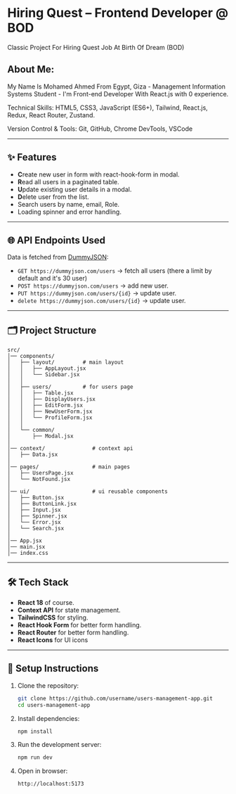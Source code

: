 # Hiring Quest – Frontend Developer @ BOD

Classic Project For Hiring Quest Job At Birth Of Dream (BOD)

## About Me:

My Name Is Mohamed Ahmed From Egypt, Giza - Management Information Systems Student - I'm Front-end Developer With React.js with 0 experience.

Technical Skills: HTML5, CSS3, JavaScript (ES6+), Tailwind, React.js, Redux, React Router, Zustand.

Version Control & Tools: Git, GitHub, Chrome DevTools, VSCode

---

## ✨ Features

- **C**reate new user in form with react-hook-form in modal.
- **R**ead all users in a paginated table.
- **U**pdate existing user details in a modal.
- **D**elete user from the list.
- Search users by name, email, Role.
- Loading spinner and error handling.

---

## 🌐 API Endpoints Used

Data is fetched from [DummyJSON](https://dummyjson.com/):

- `GET https://dummyjson.com/users` → fetch all users (there a limit by default and it's 30 user)
- `POST https://dummyjson.com/users` → add new user.
- `PUT https://dummyjson.com/users/{id}` → update user.
- `delete https://dummyjson.com/users/{id}` → update user.

---

## 🗂️ Project Structure

```
src/
│── components/
│   ├── layout/         # main layout
│   │   ├── AppLayout.jsx
│   │   └── Sidebar.jsx
│   │
│   ├── users/          # for users page
│   │   ├── Table.jsx
│   │   ├── DisplayUsers.jsx
│   │   ├── EditForm.jsx
│   │   ├── NewUserForm.jsx
│   │   └── ProfileForm.jsx
│   │
│   └── common/
│       ├── Modal.jsx
│
│── context/               # context api
│   ├── Data.jsx
│
│── pages/                 # main pages
│   ├── UsersPage.jsx
│   └── NotFound.jsx
│
│── ui/                    # ui reusable components
│   ├── Button.jsx
│   ├── ButtonLink.jsx
│   ├── Input.jsx
│   ├── Spinner.jsx
│   └── Error.jsx
│   └── Search.jsx
│
│── App.jsx
│── main.jsx
│── index.css
```

---

## 🛠️ Tech Stack

- **React 18** of course.
- **Context API** for state management.
- **TailwindCSS** for styling.
- **React Hook Form** for better form handling.
- **React Router** for better form handling.
- **React Icons** for UI icons

---

## 🚀 Setup Instructions

1.  Clone the repository:

    ```bash
    git clone https://github.com/username/users-management-app.git
    cd users-management-app
    ```

2.  Install dependencies:

    ```bash
    npm install
    ```

3.  Run the development server:

    ```bash
    npm run dev
    ```

4.  Open in browser:

        http://localhost:5173
